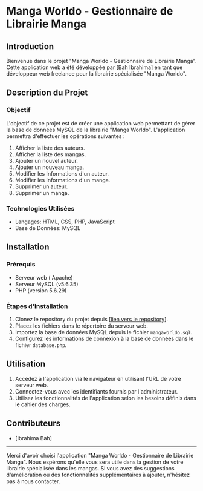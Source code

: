 # Manga Worldo - Gestionnaire de Librairie Manga

## Introduction

Bienvenue dans le projet "Manga Worldo - Gestionnaire de Librairie Manga". Cette application web a été développée par [Bah Ibrahima] en tant que développeur web freelance pour la librairie spécialisée "Manga Worldo".

## Description du Projet

### Objectif

L'objectif de ce projet est de créer une application web permettant de gérer la base de données MySQL de la librairie "Manga Worldo". L'application permettra d'effectuer les opérations suivantes :

1. Afficher la liste des auteurs.
2. Afficher la liste des mangas.
3. Ajouter un nouvel auteur.
4. Ajouter un nouveau manga.
5. Modifier les Informations d'un auteur.
6. Modifier les Informations d'un manga.
7. Supprimer un auteur.
8. Supprimer un manga.

### Technologies Utilisées

- Langages: HTML, CSS, PHP, JavaScript
- Base de Données: MySQL

## Installation

### Prérequis

- Serveur web ( Apache)
- Serveur MySQL (v5.6.35)
- PHP (version  5.6.29)

### Étapes d'Installation

1. Clonez le repository du projet depuis [[lien vers le repository](https://github.com/bahEzope224/Gestion-BDD-)].
2. Placez les fichiers dans le répertoire du serveur web.
3. Importez la base de données MySQL depuis le fichier `mangaworldo.sql`.
4. Configurez les informations de connexion à la base de données dans le fichier `database.php`.

## Utilisation

1. Accédez à l'application via le navigateur en utilisant l'URL de votre serveur web.
2. Connectez-vous avec les identifiants fournis par l'administrateur.
3. Utilisez les fonctionnalités de l'application selon les besoins définis dans le cahier des charges.


## Contributeurs

- [Ibrahima Bah]



---

Merci d'avoir choisi l'application "Manga Worldo - Gestionnaire de Librairie Manga". Nous espérons qu'elle vous sera utile dans la gestion de votre librairie spécialisée dans les mangas. Si vous avez des suggestions d'amélioration ou des fonctionnalités supplémentaires à ajouter, n'hésitez pas à nous contacter.
